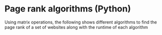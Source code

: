 # Page rank algorithms (Python)
Using matrix operations, the following shows different algorithms to find the page rank of a set of websites along with the runtime of each algorithm
